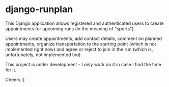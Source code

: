 django-runplan
=====================

This Django application allows registered and authenticated
users to create appointments for upcoming runs (in the
meaning of "sports").

Users may create appointments, add contact details, comment
on planned appointments, organize transportation to the
starting point (which is not implemented right now) and
agree or reject to join in the run (which is, unfortunately,
not implemented too).

This project is under development - I only work on it in case
I find the time for it.

Cheers :)
